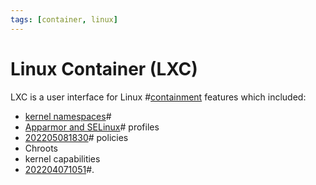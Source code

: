 ```yaml
---
tags: [container, linux]
---
```


# Linux Container (LXC)

LXC is a user interface for Linux #[containment](202202211633.md) features which
included:
- [kernel namespaces](202203281429.md)#
- [Apparmor and SELinux](202205081842.md)# profiles
- [202205081830](202205081830.md)# policies
- Chroots
- kernel capabilities
- [202204071051](202204071051.md)#.
